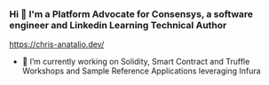 ### Hi 👋 I'm a Platform Advocate for Consensys, a software engineer and Linkedin Learning Technical Author

https://chris-anatalio.dev/

- 🔭 I’m currently working on Solidity, Smart Contract and Truffle Workshops and Sample Reference Applications leveraging Infura

